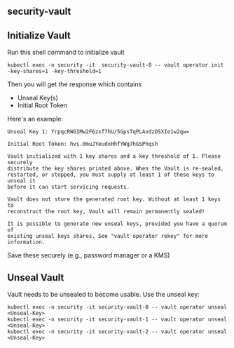 ## security-vault

## Initialize Vault

Run this shell command to initialize vault
```shell
kubectl exec -n security -it  security-vault-0 -- vault operator init -key-shares=1 -key-threshold=1
```

Then you will get the response which contains
- Unseal Key(s)
- Initial Root Token

Here's an example:
```text
Unseal Key 1: YrpqcRWGIMw2F6zxf7hU/5GpsTqPLAvdzDSXIe1w2qw=

Initial Root Token: hvs.0muJYeudxHhfYWg7hGSPhqsh

Vault initialized with 1 key shares and a key threshold of 1. Please securely
distribute the key shares printed above. When the Vault is re-sealed,
restarted, or stopped, you must supply at least 1 of these keys to unseal it
before it can start servicing requests.

Vault does not store the generated root key. Without at least 1 keys to
reconstruct the root key, Vault will remain permanently sealed!

It is possible to generate new unseal keys, provided you have a quorum of
existing unseal keys shares. See "vault operator rekey" for more information.
```

Save these securely (e.g., password manager or a KMS)

## Unseal Vault

Vault needs to be unsealed to become usable. Use the unseal key:

```shell
kubectl exec -n security -it security-vault-0 -- vault operator unseal <Unseal-Key>
kubectl exec -n security -it security-vault-1 -- vault operator unseal <Unseal-Key>
kubectl exec -n security -it security-vault-2 -- vault operator unseal <Unseal-Key>
```


